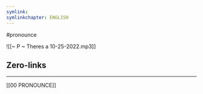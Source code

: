 ```yaml
---
symlink: 
symlinkchapter: ENGLISH
---
```



#pronounce 



![[~ P ~ Theres a 10-25-2022.mp3]]


## Zero-links
------
[[00 PRONOUNCE]]
